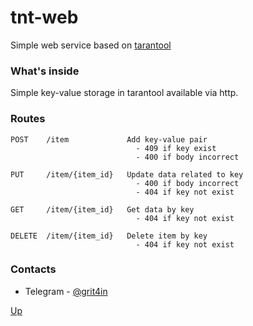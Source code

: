 # tnt-web
Simple web service based on [tarantool](https://www.tarantool.io/en/doc/latest/getting_started/)

### What's inside

Simple key-value storage in tarantool available via http.


### Routes

```
POST    /item             Add key-value pair
                            - 409 if key exist
                            - 400 if body incorrect

PUT     /item/{item_id}   Update data related to key
                            - 400 if body incorrect
                            - 404 if key not exist

GET     /item/{item_id}   Get data by key
                            - 404 if key not exist

DELETE  /item/{item_id}   Delete item by key
                            - 404 if key not exist
```


### Contacts

- Telegram - [@grit4in](https://t.me/grit4in)

[Up](#tnt-web)
